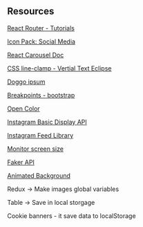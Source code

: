 ## Resources

[React Router - Tutorials](https://reactrouter.com/en/main/start/tutorial)

[Icon Pack: Social Media](https://www.flaticon.com/packs/social-media-344?word=social)

[React Carousel Doc](https://react-slick.neostack.com/docs/get-started)

[CSS line-clamp - Vertial Text Eclipse](https://css-tricks.com/almanac/properties/l/line-clamp/)

[Doggo ipsum](https://doggoipsum.com/)

[Breakpoints - bootstrap](https://getbootstrap.com/docs/4.1/layout/overview/)

[Open Color](https://yeun.github.io/open-color/)

[Instagram Basic Display API](https://developers.facebook.com/docs/instagram-basic-display-api)

[Instagram Feed Library](https://github.com/MohammedRaji/react-ig-feed#readme)

[Monitor screen size](https://www.positronx.io/react-get-dynamic-window-height-width-using-react-hooks/)

[Faker API](https://fakerjs.dev/api/)

[Animated Background](https://animatedbackgrounds.me/#modal15)

<!-- TODO -->

Redux -> Make images global variables

Table -> Save in local storgage

Cookie banners - it save data to localStorage
